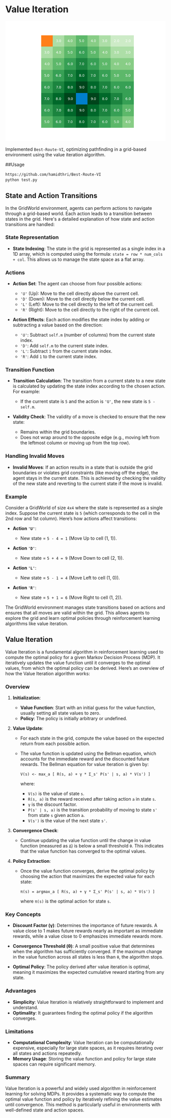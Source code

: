 # Value Iteration

![output of value iteration algorithm](https://github.com/hamidthri/Best-Route-VI/blob/master/VI.png)



Implemented `Best-Route-VI`, optimizing pathfinding in a grid-based environment using the value iteration algorithm.

##Usage

```bash
https://github.com/hamidthri/Best-Route-VI
python test.py
```

## State and Action Transitions

In the GridWorld environment, agents can perform actions to navigate through a grid-based world. Each action leads to a transition between states in the grid. Here's a detailed explanation of how state and action transitions are handled:

### State Representation

- **State Indexing**: The state in the grid is represented as a single index in a 1D array, which is computed using the formula: `state = row * num_cols + col`. This allows us to manage the state space as a flat array.

### Actions

- **Action Set**: The agent can choose from four possible actions:
  - `'U'` (Up): Move to the cell directly above the current cell.
  - `'D'` (Down): Move to the cell directly below the current cell.
  - `'L'` (Left): Move to the cell directly to the left of the current cell.
  - `'R'` (Right): Move to the cell directly to the right of the current cell.

- **Action Effects**: Each action modifies the state index by adding or subtracting a value based on the direction:
  - `'U'`: Subtract `self.m` (number of columns) from the current state index.
  - `'D'`: Add `self.m` to the current state index.
  - `'L'`: Subtract `1` from the current state index.
  - `'R'`: Add `1` to the current state index.

### Transition Function

- **Transition Calculation**: The transition from a current state to a new state is calculated by updating the state index according to the chosen action. For example:
  - If the current state is `5` and the action is `'U'`, the new state is `5 - self.m`.

- **Validity Check**: The validity of a move is checked to ensure that the new state:
  - Remains within the grid boundaries.
  - Does not wrap around to the opposite edge (e.g., moving left from the leftmost column or moving up from the top row).

### Handling Invalid Moves

- **Invalid Moves**: If an action results in a state that is outside the grid boundaries or violates grid constraints (like moving off the edge), the agent stays in the current state. This is achieved by checking the validity of the new state and reverting to the current state if the move is invalid.

### Example

Consider a GridWorld of size `4x4` where the state is represented as a single index. Suppose the current state is `5` (which corresponds to the cell in the 2nd row and 1st column). Here’s how actions affect transitions:

- **Action `'U'`**: 
  - New state = `5 - 4 = 1` (Move Up to cell (1, 1)).

- **Action `'D'`**:
  - New state = `5 + 4 = 9` (Move Down to cell (2, 1)).

- **Action `'L'`**:
  - New state = `5 - 1 = 4` (Move Left to cell (1, 0)).

- **Action `'R'`**:
  - New state = `5 + 1 = 6` (Move Right to cell (1, 2)).

The GridWorld environment manages state transitions based on actions and ensures that all moves are valid within the grid. This allows agents to explore the grid and learn optimal policies through reinforcement learning algorithms like value iteration.

## Value Iteration

Value Iteration is a fundamental algorithm in reinforcement learning used to compute the optimal policy for a given Markov Decision Process (MDP). It iteratively updates the value function until it converges to the optimal values, from which the optimal policy can be derived. Here’s an overview of how the Value Iteration algorithm works:

### Overview

1. **Initialization**: 
   - **Value Function**: Start with an initial guess for the value function, usually setting all state values to zero.
   - **Policy**: The policy is initially arbitrary or undefined.

2. **Value Update**:
   - For each state in the grid, compute the value based on the expected return from each possible action.
   - The value function is updated using the Bellman equation, which accounts for the immediate reward and the discounted future rewards. The Bellman equation for value iteration is given by:

     ```
     V(s) <- max_a [ R(s, a) + γ * Σ_s' P(s' | s, a) * V(s') ]
     ```

     where:
     - `V(s)` is the value of state `s`.
     - `R(s, a)` is the reward received after taking action `a` in state `s`.
     - `γ` is the discount factor.
     - `P(s' | s, a)` is the transition probability of moving to state `s'` from state `s` given action `a`.
     - `V(s')` is the value of the next state `s'`.

3. **Convergence Check**:
   - Continue updating the value function until the change in value function (measured as `Δ`) is below a small threshold `θ`. This indicates that the value function has converged to the optimal values.

4. **Policy Extraction**:
   - Once the value function converges, derive the optimal policy by choosing the action that maximizes the expected value for each state:

     ```
     π(s) = argmax_a [ R(s, a) + γ * Σ_s' P(s' | s, a) * V(s') ]
     ```

     where `π(s)` is the optimal action for state `s`.

### Key Concepts

- **Discount Factor (γ)**: Determines the importance of future rewards. A value close to 1 makes future rewards nearly as important as immediate rewards, while a value close to 0 emphasizes immediate rewards more.

- **Convergence Threshold (θ)**: A small positive value that determines when the algorithm has sufficiently converged. If the maximum change in the value function across all states is less than `θ`, the algorithm stops.

- **Optimal Policy**: The policy derived after value iteration is optimal, meaning it maximizes the expected cumulative reward starting from any state.

### Advantages

- **Simplicity**: Value Iteration is relatively straightforward to implement and understand.
- **Optimality**: It guarantees finding the optimal policy if the algorithm converges.

### Limitations

- **Computational Complexity**: Value Iteration can be computationally expensive, especially for large state spaces, as it requires iterating over all states and actions repeatedly.
- **Memory Usage**: Storing the value function and policy for large state spaces can require significant memory.

### Summary

Value Iteration is a powerful and widely used algorithm in reinforcement learning for solving MDPs. It provides a systematic way to compute the optimal value function and policy by iteratively refining the value estimates until convergence. This method is particularly useful in environments with well-defined state and action spaces.
